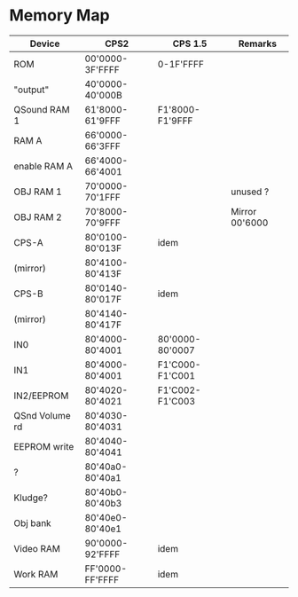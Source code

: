 # Memory Map

Device          |    CPS2          |   CPS 1.5        | Remarks
----------------|------------------|------------------|-----------
 ROM            | 00'0000-3F'FFFF  |   0-1F'FFFF      |
 "output"       | 40'0000-40'000B  |                  |
 QSound RAM 1   | 61'8000-61'9FFF  | F1'8000-F1'9FFF  |
 RAM A          | 66'0000-66'3FFF  |                  |
 enable RAM A   | 66'4000-66'4001  |                  |
 OBJ RAM 1      | 70'0000-70'1FFF  |                  | unused ?
 OBJ RAM 2      | 70'8000-70'9FFF  |                  | Mirror 00'6000
 CPS-A          | 80'0100-80'013F  | idem             |
  (mirror)      | 80'4100-80'413F  |                  |
 CPS-B          | 80'0140-80'017F  | idem             |
  (mirror)      | 80'4140-80'417F  |                  |
 IN0            | 80'4000-80'4001  | 80'0000-80'0007  |
 IN1            | 80'4000-80'4001  | F1'C000-F1'C001  |
 IN2/EEPROM     | 80'4020-80'4021  | F1'C002-F1'C003  |
 QSnd Volume rd | 80'4030-80'4031  |                  |
 EEPROM write   | 80'4040-80'4041  |                  |
 ?              | 80'40a0-80'40a1  |                  |
 Kludge?        | 80'40b0-80'40b3  |                  |
 Obj bank       | 80'40e0-80'40e1  |                  |
 Video RAM      | 90'0000-92'FFFF  | idem             |
 Work RAM       | FF'0000-FF'FFFF  | idem             |